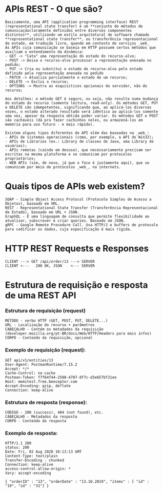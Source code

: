 # APIs REST - O que são?

    Basicamente, uma API (application programming interface) REST (representational state transfer) é um **conjunto de métodos de comunicaçãoclaramente definidos entre diversos componentes distintos**, utilizando um estilo arquitetural de software chamado **representational state transfer**, ou transferência representacional de estado, em tradução livre, quando em contexto de serviços _web_
    As APIs cuja comunicação se baseia em HTTP possuem certos métodos que auxiliam o entendimento da dinâmica:
    - GET -> "Cata" uma representação do estado do recurso-alvo;
    - POST -> Deixa o recurso-alvo processar a representação anexada no pedido;
    - PUT -> Cria ou substitui o estado do recurso-alvo pelo estado definido pela representação anexada no pedido
    - PATCH -> Atualiza parcialmente o estado de um recurso;
    - DELETE -> Exclui o recurso;
    - OPTIONS -> Mostra as esquisitices opcionais do servidor, não do recurso;

    Aos detalhes: o método GET é seguro, ou seja, não resulta numa mudança do estado do recurso (somente leitura, read-only). Os métodos GET, PUT e DELETE são idempotentes, significando que, ao aplicá-los diversas vezes, o estado alterado resultado será idêntico ao aplicá-los somente uma vez, apesar da resposta obtida poder variar. Os métodos GET e POST são cacháveis (dá pra fazer cachinhos neles, ou armazená-los em memória para uso futuro - e mais rápido).

    Existem alguns tipos diferentes de API além das baseadas na _web_:
    - APIs de sistemas operacionais (como, por exemplo, a API do Win32);
    - APIs de Libraries (ex.: Library de classes do Java, uma Library de usuários);
    - APIs remotas (caindo em desuso), que necessariamente precisam ser escritas na mesma plataforma e se comunicam por protocolos proprietários;
    - WEB APIs (sim, de novo, já que o foco é justamente aqui), que se comunicam por meio de protocolos _web_, na internets.


   
# Quais tipos de APIs web existem?

    SOAP - Simple Object Access Protocol (Protocolo Simples de Acesso a Objetos), baseado em XML.
    REST - Representational State Transfer (Transferência Representacional de Estado), baseado em URL + JSON.
    GraphQL - É uma linguagem de consulta que permite flexibilidade ao atualizar, subscrever e criar queries. Baseado em JSON.
    gRPC - Google Remote Procedure Call. Usa HTTP/2 e buffers de protocolo para codificar os dados, cuja especificação é mais rígida.

# HTTP REST Requests e Responses

    CLIENT ---> GET /api/order/13 ---> SERVER
    CLIENT <---   200 OK, JSON    <--- SERVER

# Estrutura de requisição e resposta de uma REST API

### Estrutura de requisição (request)

    MÉTODO - verbo HTTP (GET, POST, PUT, DELETE...)
    URL - Localização do recurso + parâmetros
    CABEÇALHO - Contém os metadados da requisição (developer.mozilla.org/pt-BR/docs/Web/HTTP/Headers para mais infos)
    CORPO - Conteúdo da requisição, opcional

### Exemplo de requisição (request):

    GET api/v1/entities/13
    User-Agent: PostmanRuntime/7.15.2
    Accept: */*
    Cache-Control: no-cache
    Postman-Token: f7f64f44-2580-4707-8f7c-d3e657bf21ee
    Host: memitest.free.beeceptor.com
    Accept-Encoding: gzip, deflate
    Connection: keep-alive

### Estrutura de resposta (response):

    CÓDIGO - 200 (success), 404 (not found), etc.
    CABEÇALHO - Metadados da resposta
    CORPO - Conteúdo da resposta

### Exemplo de resposta:

    HTTP/1.1 200
    status: 200
    Date: Fri, 02 Aug 2020 10:13:13 GMT
    Content-Type: text/plain
    Transfer-Encoding - chunked
    Connection: keep-alive
    access-control-allow-origin: *
    Vary: accept-encoding
    
    { "orderID" : "13", "orderDate" : "13.10.2019", "items" : [ "id" : "19", "id" : "31"] }





 




